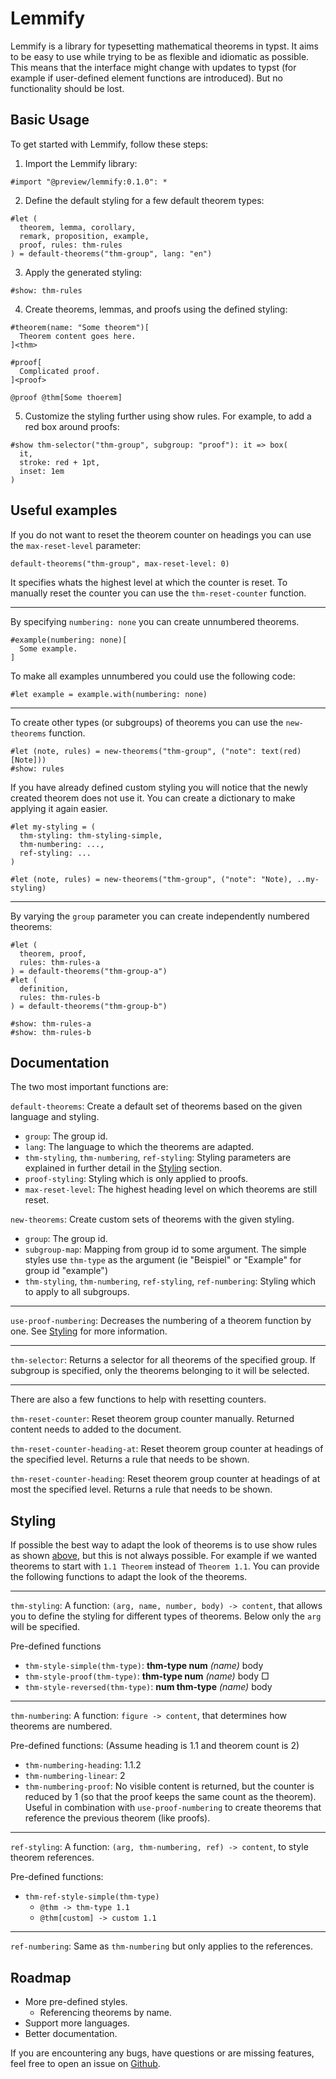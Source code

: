 # Lemmify

Lemmify is a library for typesetting mathematical
theorems in typst. It aims to be easy to use while
trying to be as flexible and idiomatic as possible.
This means that the interface might change with updates
to typst (for example if user-defined element functions
are introduced). But no functionality should be lost.

## Basic Usage

To get started with Lemmify, follow these steps:

1. Import the Lemmify library:
```typst
#import "@preview/lemmify:0.1.0": *
```

2. Define the default styling for a few default theorem types:
```typst
#let (
  theorem, lemma, corollary,
  remark, proposition, example,
  proof, rules: thm-rules
) = default-theorems("thm-group", lang: "en")
```

3. Apply the generated styling:
```typst
#show: thm-rules
```

4. Create theorems, lemmas, and proofs using the defined styling:
```typst
#theorem(name: "Some theorem")[
  Theorem content goes here.
]<thm>

#proof[
  Complicated proof.
]<proof>

@proof @thm[Some thoerem]
```

5. Customize the styling further using show rules. For example, to add a red box around proofs:
```
#show thm-selector("thm-group", subgroup: "proof"): it => box(
  it,
  stroke: red + 1pt,
  inset: 1em
)
```

## Useful examples

If you do not want to reset the theorem counter on headings
you can use the `max-reset-level` parameter:

```typst
default-theorems("thm-group", max-reset-level: 0)
```

It specifies whats the highest level at which the counter is reset. To manually reset the counter you can use the
`thm-reset-counter` function.

---

By specifying `numbering: none` you can create unnumbered
theorems.

```typst
#example(numbering: none)[
  Some example.
]
```

To make all examples unnumbered you could use the following code:

```typst
#let example = example.with(numbering: none)
```

---

To create other types (or subgroups) of theorems you can use the
`new-theorems` function.

```typst
#let (note, rules) = new-theorems("thm-group", ("note": text(red)[Note]))
#show: rules
```

If you have already defined custom styling you will notice that
the newly created theorem does not use it.
You can create a dictionary to make applying it again easier.

```typst
#let my-styling = (
  thm-styling: thm-styling-simple,
  thm-numbering: ...,
  ref-styling: ...
)

#let (note, rules) = new-theorems("thm-group", ("note": "Note), ..my-styling)
```

---

By varying the `group` parameter you can create independently numbered theorems:

```typst
#let (
  theorem, proof,
  rules: thm-rules-a
) = default-theorems("thm-group-a")
#let (
  definition,
  rules: thm-rules-b
) = default-theorems("thm-group-b")

#show: thm-rules-a
#show: thm-rules-b
```

## Documentation

The two most important functions are:

`default-theorems`: Create a default set of theorems
based on the given language and styling.
- `group`: The group id.
- `lang`: The language to which the theorems are adapted.
- `thm-styling`, `thm-numbering`, `ref-styling`: Styling
parameters are explained in further detail in the
[Styling](#styling) section.
- `proof-styling`: Styling which is only applied to proofs.
- `max-reset-level`: The highest heading level on which
theorems are still reset.

`new-theorems`: Create custom sets of theorems with
the given styling.
- `group`: The group id.
- `subgroup-map`: Mapping from group id to some argument.
The simple styles use `thm-type` as the argument (ie
"Beispiel" or "Example" for group id "example")
- `thm-styling`, `thm-numbering`, 
`ref-styling`, `ref-numbering`: Styling which to apply
to all subgroups.

---

`use-proof-numbering`: Decreases the numbering of
a theorem function by one.
See [Styling](#styling) for more information.

---

`thm-selector`: Returns a selector for all theorems
of the specified group. If subgroup is specified, only the
theorems belonging to it will be selected.

---

There are also a few functions to help with resetting counters.

`thm-reset-counter`: Reset theorem group counter manually.
Returned content needs to added to the document.

`thm-reset-counter-heading-at`: Reset theorem group counter
at headings of the specified level. Returns a rule that
needs to be shown.

`thm-reset-counter-heading`: Reset theorem group counter
at headings of at most the specified level. Returns a rule
that needs to be shown.

## Styling
If possible the best way to adapt the look of theorems is to use show
rules as shown [above](#basic-usage), but this is not always possible.
For example if we wanted theorems to start
with `1.1 Theorem` instead of `Theorem 1.1`.
You can provide the following functions to adapt the look of the theorems.

----
`thm-styling`: A function: `(arg, name, number, body) -> content`, that
allows you to define the styling for different types of theorems.
Below only the `arg` will be specified.

Pre-defined functions
- `thm-style-simple(thm-type)`: **thm-type num** _(name)_ body
- `thm-style-proof(thm-type)`: **thm-type num** _(name)_ body □
- `thm-style-reversed(thm-type)`: **num thm-type** _(name)_ body

---

`thm-numbering`: A function: `figure -> content`, that determines how
theorems are numbered.

Pre-defined functions: (Assume heading is 1.1 and theorem count is 2)
- `thm-numbering-heading`: 1.1.2
- `thm-numbering-linear`: 2
- `thm-numbering-proof`: No visible content is returned, but the
counter is reduced by 1 (so that the proof keeps the same count as
the theorem). Useful in combination with `use-proof-numbering`
to create theorems that reference the previous theorem (like proofs).

---

`ref-styling`: A function: `(arg, thm-numbering, ref) -> content`, to style
theorem references.

Pre-defined functions:
- `thm-ref-style-simple(thm-type)`
  - `@thm -> thm-type 1.1`
  - `@thm[custom] -> custom 1.1`

---
`ref-numbering`: Same as `thm-numbering` but only applies
to the references.

## Roadmap

- More pre-defined styles.
  - Referencing theorems by name.
- Support more languages.
- Better documentation.

If you are encountering any bugs, have questions or
are missing features, feel free to open an issue on
[Github](https://github.com/Marmare314/theoremify).
